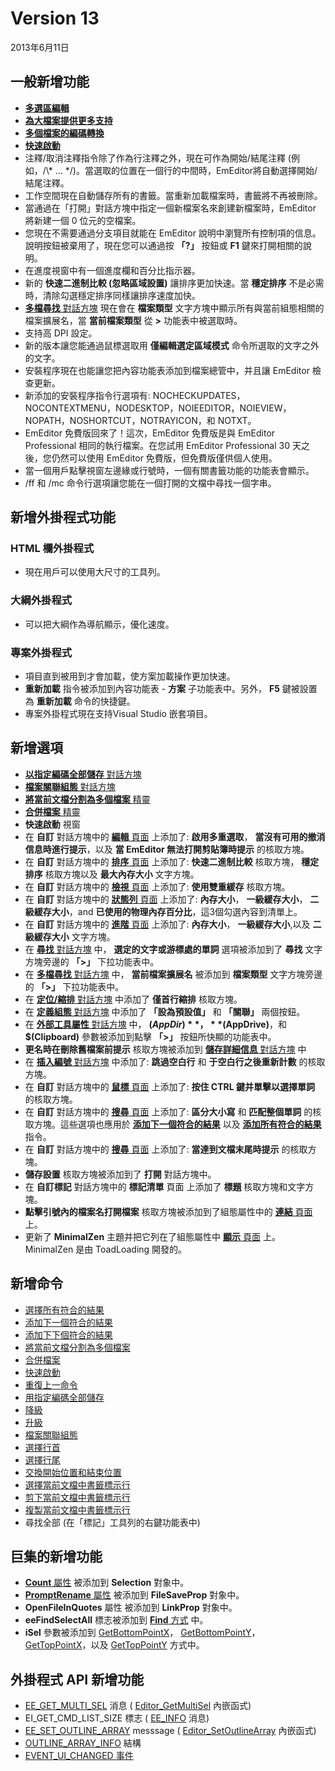 # Version 13

2013年6月11日

## 一般新增功能

- [**多選區編輯**](../features/multiple_selection_editing)
- [**為大檔案提供更多支持**](../features/more_support_for_very_large_files)
- [**多個檔案的編碼轉換**](../features/multiple_file_encoding_conversion)
- [**快速啟動**](../features/quick_launch)
- 注釋/取消注釋指令除了作為行注釋之外，現在可作為開始/結尾注釋 (例如，/\\* ... \*/)。當選取的位置在一個行的中間時，EmEditor將自動選擇開始/結尾注釋。
- 工作空間現在自動儲存所有的書籤。當重新加載檔案時，書籤將不再被刪除。
- 當通過在「打開」對話方塊中指定一個新檔案名來創建新檔案時，EmEditor 將新建一個 0 位元的空檔案。
- 您現在不需要通過分支項目就能在 EmEditor 說明中瀏覽所有控制項的信息。說明按鈕被棄用了，現在您可以通過按 **「?」** 按鈕或 **F1** 鍵來打開相關的說明。
- 在進度視窗中有一個進度欄和百分比指示器。
- 新的 **快速二進制比較 (忽略區域設置)** 讓排序更加快速。當 **穩定排序** 不是必需時，清除勾選穩定排序同樣讓排序速度加快。
- [**多檔尋找** 對話方塊](../dlg/find_in_files/index) 現在會在 **檔案類型** 文字方塊中顯示所有與當前組態相關的檔案擴展名，當 **當前檔案類型** 從 **>** 功能表中被選取時。
- 支持高 DPI 設定。
- 新的版本讓您能通過鼠標選取用 **僅編輯選定區域模式** 命令所選取的文字之外的文字。
- 安裝程序現在也能讓您把內容功能表添加到檔案總管中，并且讓 EmEditor 檢查更新。
- 新添加的安裝程序指令行選項有: NOCHECKUPDATES，NOCONTEXTMENU，NODESKTOP，NOIEEDITOR，NOIEVIEW，NOPATH，NOSHORTCUT，NOTRAYICON，和 NOTXT。
- EmEditor 免費版回來了！這次，EmEditor 免費版是與 EmEditor Professional 相同的執行檔案。在您試用 EmEditor Professional 30 天之後，您仍然可以使用 EmEditor 免費版，但免費版僅供個人使用。
- 當一個用戶點擊視窗左邊緣或行號時，一個有關書籤功能的功能表會顯示。
- /ff 和 /mc 命令行選項讓您能在一個打開的文檔中尋找一個字串。

## 新增外掛程式功能

### HTML 欄外掛程式

- 現在用戶可以使用大尺寸的工具列。

### 大綱外掛程式

- 可以把大綱作為導航顯示，優化速度。

### 專案外掛程式

- 項目直到被用到才會加載，使方案加載操作更加快速。
- **重新加載** 指令被添加到內容功能表 \- **方案** 子功能表中。另外， **F5** 鍵被設置為 **重新加載** 命令的快捷鍵。
- 專案外掛程式現在支持Visual Studio 嵌套項目。

## 新增選項

- [**以指定編碼全部儲存** 對話方塊](../dlg/save_all_as/index)
- [**檔案關聯組態** 對話方塊](../dlg/configuration_associations/index)
- [**將當前文檔分割為多個檔案** 精靈](../dlg/split_to_files/index)
- [**合併檔案** 精靈](../dlg/combine_files/index)
- **快速啟動** 視窗
- 在 **自訂** 對話方塊中的 [**編輯** 頁面](../dlg/customize/edit/index) 上添加了: **啟用多重選取**， **當沒有可用的撤消信息時進行提示**，以及 **當 EmEditor 無法打開剪貼簿時提示** 的核取方塊。
- 在 **自訂** 對話方塊中的 [**排序** 頁面](../dlg/customize/sort/index) 上添加了: **快速二進制比較** 核取方塊， **穩定排序** 核取方塊以及 **最大內存大小** 文字方塊。
- 在 **自訂** 對話方塊中的 [**檢視** 頁面](../dlg/customize/view/index) 上添加了: **使用雙重緩存** 核取方塊。
- 在 **自訂** 對話方塊中的 [**狀態列** 頁面](../dlg/customize/status/index) 上添加了: **內存大小**， **一級緩存大小**， **二級緩存大小**，and **已使用的物理內存百分比**，這3個勾選內容到清單上。
- 在 **自訂** 對話方塊中的 [**進階** 頁面](../dlg/customize/advanced/index) 上添加了: **內存大小**， **一級緩存大小**,以及 **二級緩存大小** 文字方塊。
- 在 [**尋找** 對話方塊](../dlg/find/index) 中， **選定的文字或游標處的單詞** 選項被添加到了 **尋找** 文字方塊旁邊的 **「>」** 下拉功能表中。
- 在 [**多檔尋找** 對話方塊](../dlg/find_in_files/index) 中， **當前檔案擴展名** 被添加到 **檔案類型** 文字方塊旁邊的 **「>」** 下拉功能表中。
- 在 [**定位/縮排** 對話方塊](../dlg/properties/general/indent/index) 中添加了 **僅首行縮排** 核取方塊。
- 在 [**定義組態** 對話方塊](../dlg/configurations/index) 中添加了 **「設為預設值」** 和 **「關聯」** 兩個按鈕。
- 在 [**外部工具屬性** 對話方塊](../dlg/tools/properties/index) 中， **$(AppDir)**， **$(AppDrive)**，和 **$(Clipboard)** 參數被添加到點擊 **「>」** 按鈕所快顯的功能表中。
- **更名時在刪除舊檔案前提示** 核取方塊被添加到 [**儲存詳細信息** 對話方塊](../dlg/properties/file/save_details/index) 中
- 在 [**插入編號** 對話方塊](../dlg/insert_numbering/index) 中添加了: **跳過空白行** 和 **于空白行之後重新計數** 的核取方塊。
- 在 **自訂** 對話方塊中的 [**鼠標** 頁面](../dlg/customize/mouse/index) 上添加了: **按住 CTRL 鍵并單擊以選擇單詞** 的核取方塊。
- 在 **自訂** 對話方塊中的 [**搜尋** 頁面](../dlg/customize/search/index) 上添加了: **區分大小寫** 和 **匹配整個單詞** 的核取方塊。這些選項也應用於 **[添加下一個符合的結果](../cmd/search/add_next_occurrence)** 以及 **[添加所有符合的結果](../cmd/search/select_all_occurrences)** 指令。
- 在 **自訂** 對話方塊中的 [**搜尋** 頁面](../dlg/customize/search/index) 上添加了: **當達到文檔末尾時提示** 的核取方塊。
- **儲存設置** 核取方塊被添加到了 **打開** 對話方塊中。
- 在 **自訂標記** 對話方塊中的 **標記清單** 頁面 上添加了 **標題** 核取方塊和文字方塊。
- **點擊引號內的檔案名打開檔案** 核取方塊被添加到了組態屬性中的 [**連結** 頁面](../dlg/properties/link/index) 上。
- 更新了 **MinimalZen** 主題并把它列在了組態屬性中 [**顯示** 頁面](../dlg/properties/display/index) 上。MinimalZen 是由 ToadLoading 開發的。

## 新增命令

- [選擇所有符合的結果](../cmd/search/select_all_occurrences)
- [添加下一個符合的結果](../cmd/search/add_next_occurrence)
- [添加下下個符合的結果](../cmd/search/add_next2_occurrence)
- [將當前文檔分割為多個檔案](../cmd/tools/split_to_files)
- [合併檔案](../cmd/tools/combine_files)
- [快速啟動](../cmd/tools/search_all_commands)
- [重復上一命令](../cmd/edit/repeat_last_command)
- [用指定編碼全部儲存](../cmd/file/file_save_all_as)
- [降級](../cmd/help/downgrade)
- [升級](../cmd/help/upgrade)
- [檔案關聯組態](../cmd/tools/configuration_associations)
- [選擇行首](../cmd/edit/select_begin_lines)
- [選擇行尾](../cmd/edit/select_end_lines)
- [交換開始位置和結束位置](../cmd/edit/switch_start_end_select)
- [選擇當前文檔中書籤標示行](../cmd/bookmarks/bookmark_select)
- [剪下當前文檔中書籤標示行](../cmd/bookmarks/bookmark_cut)
- [複製當前文檔中書籤標示行](../cmd/bookmarks/bookmark_copy)
- 尋找全部 (在「標記」工具列的右鍵功能表中)

## 巨集的新增功能

- [**Count** 屬性](../macro/selection/selection_count) 被添加到 **Selection** 對象中。
- [**PromptRename** 屬性](../macro/file_save_prop/prompt_rename) 被添加到 **FileSaveProp** 對象中。
- **OpenFileInQuotes** 屬性 被添加到 **LinkProp** 對象中。
- **eeFindSelectAll** 標志被添加到 [**Find** 方式](../macro/selection/selection_find) 中。
- **iSel** 參數被添加到 [GetBottomPointX](../macro/selection/selection_getbottompointx)， [GetBottomPointY](../macro/selection/selection_getbottompointy)，
[GetTopPointX](../macro/selection/selection_gettoppointx)，以及
[GetTopPointY](../macro/selection/selection_gettoppointy) 方式中。

## 外掛程式 API 新增功能

- [EE\_GET\_MULTI\_SEL](../plugin/message/ee_get_multi_sel)
消息 ( [Editor\_GetMultiSel](../plugin/macro/editor_getmultisel)
內嵌函式)
- EI\_GET\_CMD\_LIST\_SIZE 標志 ( [EE\_INFO](../plugin/message/ee_info) 消息)
- [EE\_SET\_OUTLINE\_ARRAY](../plugin/message/ee_set_outline_array)
messsage ( [Editor\_SetOutlineArray](../plugin/macro/editor_setoutlinearray)
內嵌函式)
- [OUTLINE\_ARRAY\_INFO](../plugin/structure/outline_array_info) 結構
- [EVENT\_UI\_CHANGED 事件](../plugin/event/index)
